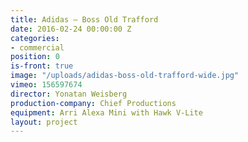 ```yaml
---
title: Adidas — Boss Old Trafford
date: 2016-02-24 00:00:00 Z
categories:
- commercial
position: 0
is-front: true
image: "/uploads/adidas-boss-old-trafford-wide.jpg"
vimeo: 156597674
director: Yonatan Weisberg
production-company: Chief Productions
equipment: Arri Alexa Mini with Hawk V-Lite
layout: project
---
```


